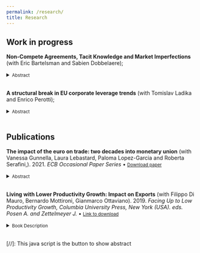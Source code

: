 ```yaml
---
permalink: /research/
title: Research
---
```



## Work in progress

**Non-Compete Agreements, Tacit Knowledge and Market Imperfections** (with Eric Bartelsman and Sabien Dobbelaere);
<details>
  <summary>
    <small>Abstract</small>
  </summary> 
  <small>
This paper provides evidence from a natural experiment on the importance of tacit knowledge that workers have about firms' intangible assets for competition in product and labor markets. First, evidence is presented on product and labor market imperfections across firms in manufacturing and services industries in the Netherlands. Price-cost markups and wage markups are both shown to be positively related to intangible intensity at the firm level. A model is developed of the processes of intangible investment and wage bargaining of heterogeneous firms that provides a mechanism relating workers' tacit knowledge to product and labor market imperfections at the firm level. The model also provides a role for non-compete agreements (NCAs) limiting worker mobility. Our main empirical contribution comes from using linked employer-employee panel data with information on NCAs and changes in enforceability of these agreements. In a diff-in-diff specification, the paper shows that lifting NCAs increases worker wages and worker mobility and that the effect is stronger for intangible-intensive firms. We find that NCAs affect workers across the skill distribution and across industries. The causal findings from changes in the legality of NCAs correspond with the mechanisms described in the model.
  </small>
</details><br>


**A structural break in EU corporate leverage trends** (with Tomislav Ladika and Enrico Perotti);
<details>
  <summary>
    <small>Abstract</small>
  </summary> 
  <small>
Contrary to widespread concerns about rising indebtedness, we show that corporate leverage in French and Dutch firms has been in a steady decline for two decades. The decline occurred during periods of strong growth, sharp crises, and recovery under very loose monetary policy. It is consistent across the entire firm size distribution, in dividend and non-dividend paying firms, and high or low productivity growth firms. It appears robust to financial constraint measures, and is not driven by survival bias. Our results suggest a key role for falling credit demand driven by declining investment prospects, while growing firms build intangible capital gradually and need less external financing.
  </small>
</details><br>

## Publications

**The impact of the euro on trade: two decades into monetary union** (with Vanessa Gunnella, Laura Lebastard, Paloma Lopez-Garcia and Roberta Serafini,). 2021. *ECB Occasional Paper Series* &bull; <small>[Download paper](https://www.ecb.europa.eu/pub/pdf/scpops/ecb.op283~a2ff6f5481.en.pdf)</small>
<details>
  <summary>
    <small>Abstract</small>
  </summary> 
  <small>
The consensus back in 2008 – ten years after the introduction of the euro – was that the adoption of a common currency had made a limited impact of around 2% in total on the trade flows of the first wave of euro area countries (Baldwin et al., 2008). Since then, six more countries have joined the euro area, and firms have internationalised their production processes. These two phenomena are interrelated and may have changed the way the common currency affects the euro area economy. Therefore, with the common currency now into its third decade – and with more countries queuing to adopt it – this paper revisits the trade effects of the euro, focusing on the newer euro adopters (i.e. those countries that have adopted the euro since 2007) and their interaction with the first wave of euro area members via supply chains. The contribution of the paper is twofold. First, it revisits the estimated aggregate impact of the euro on euro area trade, as well as on trade within and between the two waves of adopters. Data on bilateral flows between 1990 and 2015 for an extended sample of countries to estimate a gravity equation indicate a significant trade impact, ranging between 4.3% and 6.3% in total on average, with the magnitude being the highest for exports from the second wave of adopters to the first wave of adopters. If a synthetic control approach (Abadie and Gardeazabal, 2003; Abadie et al., 2010) is used instead, the estimated gains associated with euro adoption are greater. In particular, exports of both intermediate and final products from countries belonging to the first wave of euro adopters to those belonging to the second wave are estimated to have increased by about 30% using this approach. The second contribution made by this paper relates to the channels through which trade might be affected by a currency union. This question is explored by looking separately at trade in intermediate goods and final products. While we find that trade gains were mainly driven by trade in intermediate goods among countries that adopted the currency earlier (5.3%), our results also show that the euro had a positive effect on the exports of final products from the second wave of adopters to other euro area countries. This effect is as high as 10.6% with the gravity model and 32% with the synthetic control approach. One of the reasons for the difference in the range of estimates between the two approaches might be that the gravity model can control for unobserved characteristics via fixed effects, while the synthetic control approach may fail to do so. These results suggest that the euro facilitated the establishment and expansion of international production chains in Europe. In turn, this is likely to have increased business cycle synchronisation in the euro area and to have supported market access for later adopters.
  </small>
</details><br>

**Living with Lower Productivity Growth: Impact on Exports** (with Filippo Di Mauro, Bernardo Mottironi, Gianmarco Ottaviano). 2019. *Facing Up to Low Productivity Growth, Columbia University Press, New York (USA). eds. Posen A. and Zettelmeyer J.* &bull; <small>[Link to download](https://www.piie.com/bookstore/facing-low-productivity-growth)</small>
<details>
  <summary>
    <small>Book Description</small>
  </summary> 
  <small>
Labor productivity growth in the United States and other advanced countries has slowed dramatically since the mid-2000s, a major factor in their economic stagnation and political turmoil. Economists have been debating the causes of the slowdown and possible remedies for some years. Unaddressed in this discussion is what happens if the slowdown is not reversed. In this volume, a dozen renowned scholars analyze the impact of sustained lower productivity growth on public finances, social protection, trade, capital flows, wages, inequality, and, ultimately, politics in the advanced industrial world. They conclude that slow productivity growth could lead to unpredictable and possibly dangerous new problems, aggravating inequality and increasing concentration of market power. Facing Up to Low Productivity Growth also proposes ways that countries can cope with these consequences. 
  </small>
</details><br>



[//]: This java script is the button to show abstract
<script>
  function visib(id) {
    var x = document.getElementById(id);
    var triangle = x.previousElementSibling.firstElementChild;

    if (x.style.display === "block") {
      x.style.display = "none";
      triangle.style.transform = "rotate(0deg)";  /* Rotate back to 0 degrees */
    } else {
      x.style.display = "block";
      triangle.style.transform = "rotate(90deg)";  /* Rotate to 90 degrees */
    }
  }
</script>

<style>
  .triangle {
    width: 0;
    height: 0;
    border-top: 5px solid transparent;  /* Change to border-top */
    border-bottom: 5px solid transparent;  /* Change to border-bottom */
    border-left: 10px solid black;  /* Change to border-left */
    display: inline-block;
    margin-right: 5px;
    transition: transform 0.3s ease;
  }
  details[open] .triangle {
    transform: rotate(90deg);
  }
</style>
